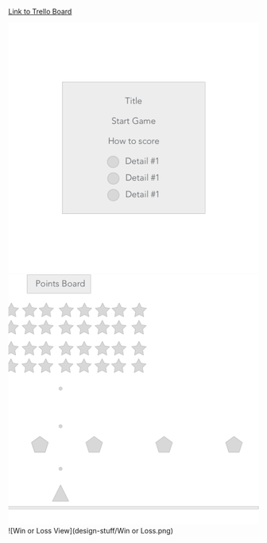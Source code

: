 [Link to Trello Board](https://trello.com/b/AjscZfIp/project-1-gameboard)

![Option Menu View](design-stuff/option-menu.png)
![Game View](design-stuff/Game.png)
![Win or Loss View](design-stuff/Win or Loss.png)
